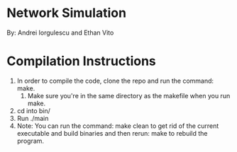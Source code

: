 # Network Simulation

By: Andrei Iorgulescu and Ethan Vito

# Compilation Instructions

1. In order to compile the code, clone the repo and run the command: make.
   1. Make sure you're in the same directory as the makefile when you run make.
2. cd into bin/
3. Run ./main
4. Note: You can run the command: make clean to get rid of the current executable and build binaries and then rerun: make to rebuild the program.
